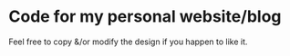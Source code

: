 # Code for my personal website/blog

Feel free to copy &/or modify the design if you happen to like it.  
